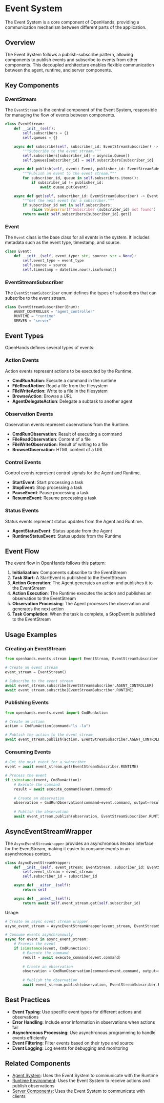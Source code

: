 # Event System

The Event System is a core component of OpenHands, providing a communication mechanism between different parts of the application.

## Overview

The Event System follows a publish-subscribe pattern, allowing components to publish events and subscribe to events from other components. This decoupled architecture enables flexible communication between the agent, runtime, and server components.

## Key Components

### EventStream

The `EventStream` is the central component of the Event System, responsible for managing the flow of events between components.

```python
class EventStream:
    def __init__(self):
        self.subscribers = {}
        self.queues = {}

    async def subscribe(self, subscriber_id: EventStreamSubscriber) -> None:
        """Subscribe to the event stream."""
        self.subscribers[subscriber_id] = asyncio.Queue()
        self.queues[subscriber_id] = self.subscribers[subscriber_id]

    async def publish(self, event: Event, publisher_id: EventStreamSubscriber = None) -> None:
        """Publish an event to the event stream."""
        for subscriber_id, queue in self.subscribers.items():
            if subscriber_id != publisher_id:
                await queue.put(event)

    async def get(self, subscriber_id: EventStreamSubscriber) -> Event:
        """Get the next event for a subscriber."""
        if subscriber_id not in self.subscribers:
            raise ValueError(f"Subscriber {subscriber_id} not found")
        return await self.subscribers[subscriber_id].get()
```

### Event

The `Event` class is the base class for all events in the system. It includes metadata such as the event type, timestamp, and source.

```python
class Event:
    def __init__(self, event_type: str, source: str = None):
        self.event_type = event_type
        self.source = source
        self.timestamp = datetime.now().isoformat()
```

### EventStreamSubscriber

The `EventStreamSubscriber` enum defines the types of subscribers that can subscribe to the event stream.

```python
class EventStreamSubscriber(Enum):
    AGENT_CONTROLLER = "agent_controller"
    RUNTIME = "runtime"
    SERVER = "server"
```

## Event Types

OpenHands defines several types of events:

### Action Events

Action events represent actions to be executed by the Runtime.

- **CmdRunAction**: Execute a command in the runtime
- **FileReadAction**: Read a file from the filesystem
- **FileWriteAction**: Write to a file in the filesystem
- **BrowseAction**: Browse a URL
- **AgentDelegateAction**: Delegate a subtask to another agent

### Observation Events

Observation events represent observations from the Runtime.

- **CmdRunObservation**: Result of executing a command
- **FileReadObservation**: Content of a file
- **FileWriteObservation**: Result of writing to a file
- **BrowseObservation**: HTML content of a URL

### Control Events

Control events represent control signals for the Agent and Runtime.

- **StartEvent**: Start processing a task
- **StopEvent**: Stop processing a task
- **PauseEvent**: Pause processing a task
- **ResumeEvent**: Resume processing a task

### Status Events

Status events represent status updates from the Agent and Runtime.

- **AgentStatusEvent**: Status update from the Agent
- **RuntimeStatusEvent**: Status update from the Runtime

## Event Flow

The event flow in OpenHands follows this pattern:

1. **Initialization**: Components subscribe to the EventStream
2. **Task Start**: A StartEvent is published to the EventStream
3. **Action Generation**: The Agent generates an action and publishes it to the EventStream
4. **Action Execution**: The Runtime executes the action and publishes an observation to the EventStream
5. **Observation Processing**: The Agent processes the observation and generates the next action
6. **Task Completion**: When the task is complete, a StopEvent is published to the EventStream

## Usage Examples

### Creating an EventStream

```python
from openhands.events.stream import EventStream, EventStreamSubscriber

# Create an event stream
event_stream = EventStream()

# Subscribe to the event stream
await event_stream.subscribe(EventStreamSubscriber.AGENT_CONTROLLER)
await event_stream.subscribe(EventStreamSubscriber.RUNTIME)
```

### Publishing Events

```python
from openhands.events.event import CmdRunAction

# Create an action
action = CmdRunAction(command="ls -la")

# Publish the action to the event stream
await event_stream.publish(action, EventStreamSubscriber.AGENT_CONTROLLER)
```

### Consuming Events

```python
# Get the next event for a subscriber
event = await event_stream.get(EventStreamSubscriber.RUNTIME)

# Process the event
if isinstance(event, CmdRunAction):
    # Execute the command
    result = await execute_command(event.command)
    
    # Create an observation
    observation = CmdRunObservation(command=event.command, output=result)
    
    # Publish the observation
    await event_stream.publish(observation, EventStreamSubscriber.RUNTIME)
```

## AsyncEventStreamWrapper

The `AsyncEventStreamWrapper` provides an asynchronous iterator interface for the EventStream, making it easier to consume events in an asynchronous context.

```python
class AsyncEventStreamWrapper:
    def __init__(self, event_stream: EventStream, subscriber_id: EventStreamSubscriber):
        self.event_stream = event_stream
        self.subscriber_id = subscriber_id

    async def __aiter__(self):
        return self

    async def __anext__(self):
        return await self.event_stream.get(self.subscriber_id)
```

Usage:

```python
# Create an async event stream wrapper
async_event_stream = AsyncEventStreamWrapper(event_stream, EventStreamSubscriber.RUNTIME)

# Consume events asynchronously
async for event in async_event_stream:
    # Process the event
    if isinstance(event, CmdRunAction):
        # Execute the command
        result = await execute_command(event.command)
        
        # Create an observation
        observation = CmdRunObservation(command=event.command, output=result)
        
        # Publish the observation
        await event_stream.publish(observation, EventStreamSubscriber.RUNTIME)
```

## Best Practices

- **Event Typing**: Use specific event types for different actions and observations
- **Error Handling**: Include error information in observations when actions fail
- **Asynchronous Processing**: Use asynchronous programming to handle events efficiently
- **Event Filtering**: Filter events based on their type and source
- **Event Logging**: Log events for debugging and monitoring

## Related Components

- [Agent System](./agents.md): Uses the Event System to communicate with the Runtime
- [Runtime Environment](./runtime.md): Uses the Event System to receive actions and publish observations
- [Server Components](./server.md): Uses the Event System to communicate with clients
